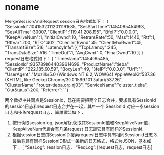 # noname

MergeSessionAndRequest
session日志格式如下：
{
    "SessionId":10415320112011191685,
    "SesStartTime":1454095454993,
    "SesAllTime":30007,
    "ClientIP":"119.41.208.195",
    "BfeIP":"0.0.0.0",
    "KeepAliveNum":1,
    "InitialCwnd":10,
    "RetransRate":50,
    "Mss":1440,
    "Rtt":1,
    "Rttvar":200,
    "RTO":402,
    "ClientInitRwnd":45,
    "ClientMaxRwnd":45,
    "TransmitSize":516,
    "LatencyInfo":[{
        "TcpLatency":245,
        "TransDataSize":516,
        "TimeOut":1,
        "AvgCwnd":0,
        "FinalCwnd":10
    }]
}
request日志格式如下：
{
    "Timestamp":1454095485,
    "SessionId":9357898644039614699,
    "ProductName":"tieba",
    "ClientIP":"222.185.90.59",
    "BodyLen":49,
    "BfeIP":"0.0.0.0",
    "Url":"",
    "UserAgent":"Mozilla/5.0 (Windows NT 6.2; WOW64) AppleWebKit/537.36 (KHTML, like Gecko) Chrome/30.0.1599.101 Safari/537.36",
    "ClusterName":"router-tieba.orp.nj03",
    "ServiceName":"cluster_tieba",
    "OutStatus":200,
    "Referrer":""}

两个数据中共同点是SessionId，现在需要把两个日志合并，要求具有SessionId的session日志和request日志合并在一起，其中一个
SessionId 对应一条session日志和多条request日志，简单做法如下：
1. 按行读取session.log, json解析,获取其SessionId值和KeepAliveNum值，KeepAliveNum代表会有几条request
  日志跟它具有同样的SessionId.
2. 根据session日志的SessionID 搜索request日志中具有相同SessionId日志
3.最后将具有同样SessionID形成一条新的日志格式，格式为JSON，基本如下：
 {
      “SesLog”: session日志，
      “ReqLog”: [request日志，request日志]

